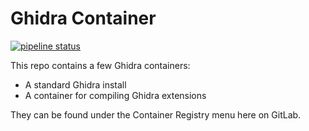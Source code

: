 # Ghidra Container

[![pipeline status](https://gitlab.com/Torgo/ghidra-container/badges/master/pipeline.svg)](https://gitlab.com/Torgo/ghidra-container/-/commits/master)

This repo contains a few Ghidra containers:

- A standard Ghidra install
- A container for compiling Ghidra extensions

They can be found under the Container Registry menu here on GitLab.
